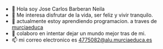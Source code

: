 - 👋 Hola soy Jose Carlos Barberan Neila
- 👀 Me interesa disfrutar de la vida, ser feliz y vivir tranquilo. 
- 🌱 actualmente estoy aprendiendo programacion. a traves de [murciaeduca](https://ead.murciaeduca.es/)
- 💞️ colaboro en intentar dejar un mundo mejor tras de mi.
- :mailbox: mi correo electronico es 4775082@alu.murciaeduca.es


<!---
JCBN94/JCBN94 is a ✨ special ✨ repository because its `README.md` (this file) appears on your GitHub profile.
You can click the Preview link to take a look at your changes.
--->
